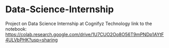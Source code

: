 # Data-Science-Internship
Project on Data Science Internship at Cognifyz Technology
link to the notebook: https://colab.research.google.com/drive/1U7CUO2Oo8O56T9mPNDp1AYtF4ULVbPHK?usp=sharing
